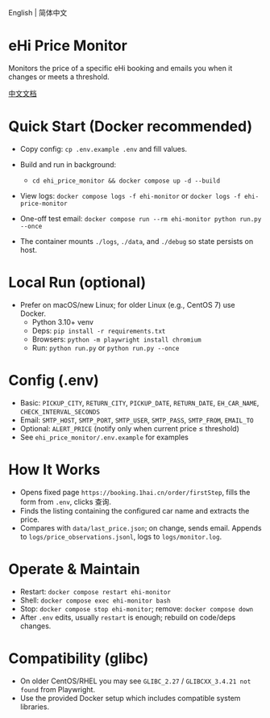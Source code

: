 English | 简体中文

# eHi Price Monitor

Monitors the price of a specific eHi booking and emails you when it changes or meets a threshold.

[中文文档](README.md)

# Quick Start (Docker recommended)

- Copy config: `cp .env.example .env` and fill values.
- Build and run in background:
  - `cd ehi_price_monitor && docker compose up -d --build`
- View logs: `docker compose logs -f ehi-monitor` or `docker logs -f ehi-price-monitor`
- One-off test email: `docker compose run --rm ehi-monitor python run.py --once`

- The container mounts `./logs`, `./data`, and `./debug` so state persists on host.

# Local Run (optional)

- Prefer on macOS/new Linux; for older Linux (e.g., CentOS 7) use Docker.
  - Python 3.10+ venv
  - Deps: `pip install -r requirements.txt`
  - Browsers: `python -m playwright install chromium`
  - Run: `python run.py` or `python run.py --once`

# Config (.env)

- Basic: `PICKUP_CITY`, `RETURN_CITY`, `PICKUP_DATE`, `RETURN_DATE`, `EH_CAR_NAME`, `CHECK_INTERVAL_SECONDS`
- Email: `SMTP_HOST`, `SMTP_PORT`, `SMTP_USER`, `SMTP_PASS`, `SMTP_FROM`, `EMAIL_TO`
- Optional: `ALERT_PRICE` (notify only when current price ≤ threshold)
- See `ehi_price_monitor/.env.example` for examples

# How It Works

- Opens fixed page `https://booking.1hai.cn/order/firstStep`, fills the form from `.env`, clicks 查询.
- Finds the listing containing the configured car name and extracts the price.
- Compares with `data/last_price.json`; on change, sends email. Appends to `logs/price_observations.jsonl`, logs to `logs/monitor.log`.

# Operate & Maintain

- Restart: `docker compose restart ehi-monitor`
- Shell: `docker compose exec ehi-monitor bash`
- Stop: `docker compose stop ehi-monitor`; remove: `docker compose down`
- After `.env` edits, usually `restart` is enough; rebuild on code/deps changes.

# Compatibility (glibc)

- On older CentOS/RHEL you may see `GLIBC_2.27` / `GLIBCXX_3.4.21 not found` from Playwright.
- Use the provided Docker setup which includes compatible system libraries.

